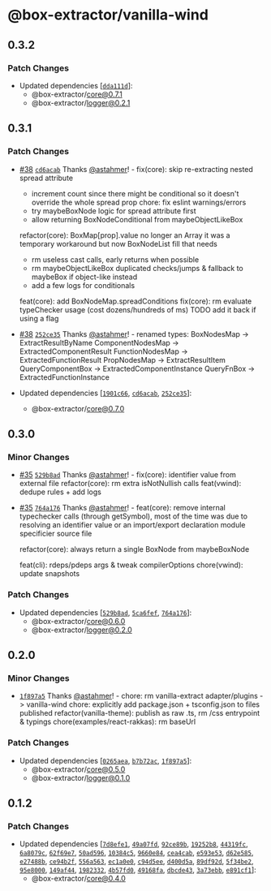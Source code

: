 # @box-extractor/vanilla-wind

## 0.3.2

### Patch Changes

-   Updated dependencies [[`dda111d`](https://github.com/astahmer/box-extractor/commit/dda111d96997241f7c3b2331759123883baa61c5)]:
    -   @box-extractor/core@0.7.1
    -   @box-extractor/logger@0.2.1

## 0.3.1

### Patch Changes

-   [#38](https://github.com/astahmer/box-extractor/pull/38) [`cd6acab`](https://github.com/astahmer/box-extractor/commit/cd6acabe0d3ed5a2f352c436924cec5b6cb4a4f7) Thanks [@astahmer](https://github.com/astahmer)! - fix(core): skip re-extracting nested spread attribute

    -   increment count since there might be conditional so it doesn't override the whole spread prop
        chore: fix eslint warnings/errors
    -   try maybeBoxNode logic for spread attribute first
    -   allow returning BoxNodeConditional from maybeObjectLikeBox

    refactor(core): BoxMap[prop].value no longer an Array
    it was a temporary workaround but now BoxNodeList fill that needs

    -   rm useless cast calls, early returns when possible
    -   rm maybeObjectLikeBox duplicated checks/jumps & fallback to maybeBox if object-like instead
    -   add a few logs for conditionals

    feat(core): add BoxNodeMap.spreadConditions
    fix(core): rm evaluate typeChecker usage (cost dozens/hundreds of ms) TODO add it back if using a flag

-   [#38](https://github.com/astahmer/box-extractor/pull/38) [`252ce35`](https://github.com/astahmer/box-extractor/commit/252ce35e2797c55cf80a4531edddcdf2737d71ad) Thanks [@astahmer](https://github.com/astahmer)! - renamed types:
    BoxNodesMap -> ExtractResultByName
    ComponentNodesMap -> ExtractedComponentResult
    FunctionNodesMap -> ExtractedFunctionResult
    PropNodesMap -> ExtractResultItem
    QueryComponentBox -> ExtractedComponentInstance
    QueryFnBox -> ExtractedFunctionInstance
-   Updated dependencies [[`1901c66`](https://github.com/astahmer/box-extractor/commit/1901c66526bfda479de085e9088e8fa582796bd5), [`cd6acab`](https://github.com/astahmer/box-extractor/commit/cd6acabe0d3ed5a2f352c436924cec5b6cb4a4f7), [`252ce35`](https://github.com/astahmer/box-extractor/commit/252ce35e2797c55cf80a4531edddcdf2737d71ad)]:
    -   @box-extractor/core@0.7.0

## 0.3.0

### Minor Changes

-   [#35](https://github.com/astahmer/box-extractor/pull/35) [`529b8ad`](https://github.com/astahmer/box-extractor/commit/529b8adad1272da480b97cbb45319f3b6dec7960) Thanks [@astahmer](https://github.com/astahmer)! - fix(core): identifier value from external file
    refactor(core): rm extra isNotNullish calls
    feat(vwind): dedupe rules + add logs

-   [#35](https://github.com/astahmer/box-extractor/pull/35) [`764a176`](https://github.com/astahmer/box-extractor/commit/764a176538eab6bab02948884e40c8b14a8dfeef) Thanks [@astahmer](https://github.com/astahmer)! - feat(core): remove internal typechecker calls (through getSymbol), most of the time was due to resolving an identifier value or an import/export declaration module specificier source file

    refactor(core): always return a single BoxNode from maybeBoxNode

    feat(cli): rdeps/pdeps args & tweak compilerOptions
    chore(vwind): update snapshots

### Patch Changes

-   Updated dependencies [[`529b8ad`](https://github.com/astahmer/box-extractor/commit/529b8adad1272da480b97cbb45319f3b6dec7960), [`5ca6fef`](https://github.com/astahmer/box-extractor/commit/5ca6fef23e0c588198aaee88a72640cdaa012c3c), [`764a176`](https://github.com/astahmer/box-extractor/commit/764a176538eab6bab02948884e40c8b14a8dfeef)]:
    -   @box-extractor/core@0.6.0
    -   @box-extractor/logger@0.2.0

## 0.2.0

### Minor Changes

-   [`1f897a5`](https://github.com/astahmer/box-extractor/commit/1f897a5463ade29e8680fecaff4c0eee2823a739) Thanks [@astahmer](https://github.com/astahmer)! - chore: rm vanilla-extract adapter/plugins -> vanilla-wind
    chore: explicitly add package.json + tsconfig.json to files published
    refactor(vanilla-theme): publish as raw .ts, rm /css entrypoint & typings
    chore(examples/react-rakkas): rm baseUrl

### Patch Changes

-   Updated dependencies [[`0265aea`](https://github.com/astahmer/box-extractor/commit/0265aeabc590aed8837107739d9fdb9b51d40e34), [`b7b72ac`](https://github.com/astahmer/box-extractor/commit/b7b72ac0ba5bdad5fb920e87e036d2571f6894f0), [`1f897a5`](https://github.com/astahmer/box-extractor/commit/1f897a5463ade29e8680fecaff4c0eee2823a739)]:
    -   @box-extractor/core@0.5.0
    -   @box-extractor/logger@0.1.0

## 0.1.2

### Patch Changes

-   Updated dependencies [[`7d8efe1`](https://github.com/astahmer/box-extractor/commit/7d8efe12db1e24a8ae8e3a88486f8a69850a6c68), [`49a07fd`](https://github.com/astahmer/box-extractor/commit/49a07fd7351d969ac0d7612e71de1754ddcb3a46), [`92ce89b`](https://github.com/astahmer/box-extractor/commit/92ce89bc4b000917725ac57a5b33c85ce866be1f), [`19252b8`](https://github.com/astahmer/box-extractor/commit/19252b8203bd125c105a5f774639f5f9c9e55b41), [`44319fc`](https://github.com/astahmer/box-extractor/commit/44319fc40010aeb4923a3baa5f4c3c0289857564), [`6a8079c`](https://github.com/astahmer/box-extractor/commit/6a8079c87b5b0c39dca50a135c3067bdd74c8427), [`62f69e7`](https://github.com/astahmer/box-extractor/commit/62f69e762dd754b50aea24ede959de123e3565af), [`50ad596`](https://github.com/astahmer/box-extractor/commit/50ad5966c73a97bfb74f4e7075a25d4140de1fff), [`10384c5`](https://github.com/astahmer/box-extractor/commit/10384c5d9178f69890f22763698053f243694ff8), [`9660e84`](https://github.com/astahmer/box-extractor/commit/9660e8448365589141ac317cad59c4fc9071d516), [`cea4cab`](https://github.com/astahmer/box-extractor/commit/cea4cabdd074e40b7fc50a0b3f0a46ad0e33d119), [`e593e53`](https://github.com/astahmer/box-extractor/commit/e593e531787c7c4f05f16cb1759635087bee379d), [`d62e585`](https://github.com/astahmer/box-extractor/commit/d62e58523db5c0cc9453bb988d9751926fa3415e), [`e27488b`](https://github.com/astahmer/box-extractor/commit/e27488b71f16da110022ff7456011cb21a94150d), [`ce94b2f`](https://github.com/astahmer/box-extractor/commit/ce94b2f6e30b152ec32836c43e6be6dac4f410ed), [`556a563`](https://github.com/astahmer/box-extractor/commit/556a563f735ec876c0db1c21f30c96123a8145f8), [`ec1a0e0`](https://github.com/astahmer/box-extractor/commit/ec1a0e04adee11ffdab8d56ed9d4ea4d041f3174), [`c94d5ee`](https://github.com/astahmer/box-extractor/commit/c94d5ee5167ced1dde23c2a2cbd8cd6edf22a49c), [`d400d5a`](https://github.com/astahmer/box-extractor/commit/d400d5a0f0c19dbad9ec636712a478781a1b4be2), [`89df92d`](https://github.com/astahmer/box-extractor/commit/89df92dd822cc61422a7d5ee96e0a78058582826), [`5f34be2`](https://github.com/astahmer/box-extractor/commit/5f34be2f412758cbba86323162614b9409ba68b2), [`95e8000`](https://github.com/astahmer/box-extractor/commit/95e800000032370f05c42b5347f05d2a961c9776), [`149af44`](https://github.com/astahmer/box-extractor/commit/149af44c09d12c54b5868afef60ae2388e4a4478), [`1982332`](https://github.com/astahmer/box-extractor/commit/19823324a97a3ac597732ec3e7ec477a9bcb8202), [`4b57fd0`](https://github.com/astahmer/box-extractor/commit/4b57fd0319d0dfd5aac84f3fc035a76de23916d9), [`49168fa`](https://github.com/astahmer/box-extractor/commit/49168fa732abfb22727c1aab45f9076e5c4bac51), [`dbcde43`](https://github.com/astahmer/box-extractor/commit/dbcde43a64b74192fc524bb29229084087445fb2), [`3a73ebb`](https://github.com/astahmer/box-extractor/commit/3a73ebbf1f50ecd147b6b70e3c25762349bb37c0), [`e891cf1`](https://github.com/astahmer/box-extractor/commit/e891cf1ee1463ba3222af72c3aec26f491fc8da6)]:
    -   @box-extractor/core@0.4.0
